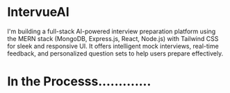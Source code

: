# IntervueAI
I'm building a full-stack AI-powered interview preparation platform using the MERN stack (MongoDB, Express.js, React, Node.js) with Tailwind CSS for sleek and responsive UI. It offers intelligent mock interviews, real-time feedback, and personalized question sets to help users prepare effectively.


<h1> In the Processs.............</h1>
